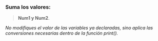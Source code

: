  ### Suma los valores:
 
>  **Num1 y Num2**.

*No modifiques el valor de las variables ya declaradas, sino aplica las conversiones necesarias dentro de la función print().*